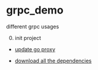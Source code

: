 # grpc_demo
different grpc usages

0. init project

- [update go proxy](https://goproxy.io/zh/)

- [download all the dependencies](https://golangbyexample.com/go-mod-tidy/)
